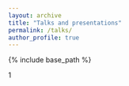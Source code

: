 ```yaml
---
layout: archive
title: "Talks and presentations"
permalink: /talks/
author_profile: true
---
```


{% include base_path %}

1
